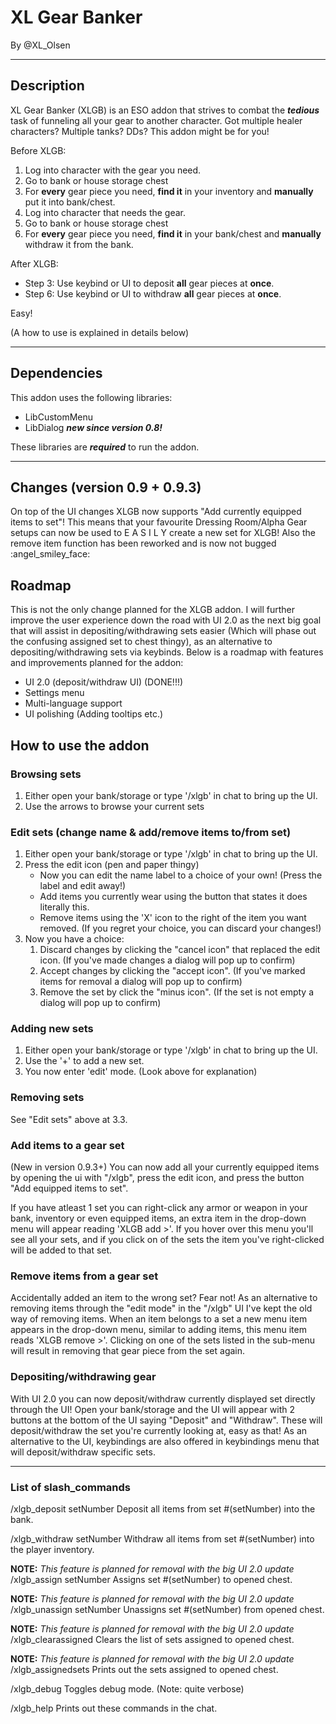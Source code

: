 # XL Gear Banker

By @XL_Olsen

***

## Description

XL Gear Banker (XLGB) is an ESO addon that strives to combat the ***tedious*** task of funneling all your gear to another character.
Got multiple healer characters? Multiple tanks? DDs? This addon might be for you!

Before XLGB:

1. Log into character with the gear you need.
2. Go to bank or house storage chest
3. For **every** gear piece you need, **find it** in your inventory and **manually** put it into bank/chest.
4. Log into character that needs the gear.
5. Go to bank or house storage chest
6. For **every** gear piece you need, **find it** in your bank/chest and **manually** withdraw it from the bank.

After XLGB:

- Step 3: Use keybind or UI to deposit **all** gear pieces at **once**.
- Step 6: Use keybind or UI to withdraw **all** gear pieces at **once**.

Easy!

(A how to use is explained in details below)
***

## Dependencies

This addon uses the following libraries:

- LibCustomMenu
- LibDialog ***new since version 0.8!***

These libraries are ***required*** to run the addon.

***

## Changes (version 0.9 + 0.9.3)

On top of the UI changes XLGB now supports "Add currently equipped items to set"! This means that your favourite Dressing Room/Alpha Gear setups can now be used to E A S I L Y create a new set for XLGB! Also the remove item function has been reworked and is now not bugged :angel_smiley_face:

## Roadmap

This is not the only change planned for the XLGB addon. I will further improve the user experience down the road with UI 2.0 as the next big goal that will assist in depositing/withdrawing sets easier (Which will phase out the confusing assigned set to chest thingy), as an alternative to depositing/withdrawing sets via keybinds. Below is a roadmap with features and improvements planned for the addon:

- UI 2.0 (deposit/withdraw UI) (DONE!!!)
- Settings menu
- Multi-language support
- UI polishing (Adding tooltips etc.)

## How to use the addon

### Browsing sets

1. Either open your bank/storage or type '/xlgb' in chat to bring up the UI.
2. Use the arrows to browse your current sets

### Edit sets (change name & add/remove items to/from set)

1. Either open your bank/storage or type '/xlgb' in chat to bring up the UI.
2. Press the edit icon (pen and paper thingy)
    - Now you can edit the name label to a choice of your own! (Press the label and edit away!)
    - Add items you currently wear using the button that states it does literally this.
    - Remove items using the 'X' icon to the right of the item you want removed. (If you regret your choice, you can discard your changes!)
3. Now you have a choice:
    1. Discard changes by clicking the "cancel icon" that replaced the edit icon. (If you've made changes a dialog will pop up to confirm)
    2. Accept changes by clicking the "accept icon". (If you've marked items for removal a dialog will pop up to confirm)
    3. Remove the set by click the "minus icon". (If the set is not empty a dialog will pop up to confirm)

### Adding new sets

1. Either open your bank/storage or type '/xlgb' in chat to bring up the UI.
2. Use the '+' to add a new set.
3. You now enter 'edit' mode. (Look above for explanation)

### Removing sets

See "Edit sets" above at 3.3.

### Add items to a gear set

(New in version 0.9.3+)
You can now add all your currently equipped items by opening the ui with "/xlgb", press the edit icon, and press the button "Add equipped items to set".

If you have atleast 1 set you can right-click any armor or weapon in your bank, inventory or even equipped items, an extra item in the drop-down menu will appear reading 'XLGB add >'.
If you hover over this menu you'll see all your sets, and if you click on of the sets the item you've right-clicked will be added to that set.

### Remove items from a gear set

Accidentally added an item to the wrong set? Fear not!
As an alternative to removing items through the "edit mode" in the "/xlgb" UI I've kept the old way of removing items.
When an item belongs to a set a new menu item appears in the drop-down menu, similar to adding items, this menu item reads 'XLGB remove >'.
Clicking on one of the sets listed in the sub-menu will result in removing that gear piece from the set again.

### Depositing/withdrawing gear

With UI 2.0 you can now deposit/withdraw currently displayed set directly through the UI! Open your bank/storage and the UI will appear with 2 buttons at the bottom of the UI saying "Deposit" and "Withdraw". These will deposit/withdraw the set you're currently looking at, easy as that! As an alternative to the UI, keybindings are also offered in keybindings menu that will deposit/withdraw specific sets.
***

### List of slash_commands

/xlgb_deposit setNumber
Deposit all items from set #(setNumber) into the bank.

/xlgb_withdraw setNumber
Withdraw all items from set #(setNumber) into the player inventory.

**NOTE:** *This feature is planned for removal with the big UI 2.0 update*
/xlgb_assign setNumber
Assigns set #(setNumber) to opened chest.

**NOTE:** *This feature is planned for removal with the big UI 2.0 update*
/xlgb_unassign setNumber
Unassigns set #(setNumber) from opened chest.

**NOTE:** *This feature is planned for removal with the big UI 2.0 update*
/xlgb_clearassigned
Clears the list of sets assigned to opened chest.

**NOTE:** *This feature is planned for removal with the big UI 2.0 update*
/xlgb_assignedsets
Prints out the sets assigned to opened chest.

/xlgb_debug
Toggles debug mode. (Note: quite verbose)

/xlgb_help
Prints out these commands in the chat.
